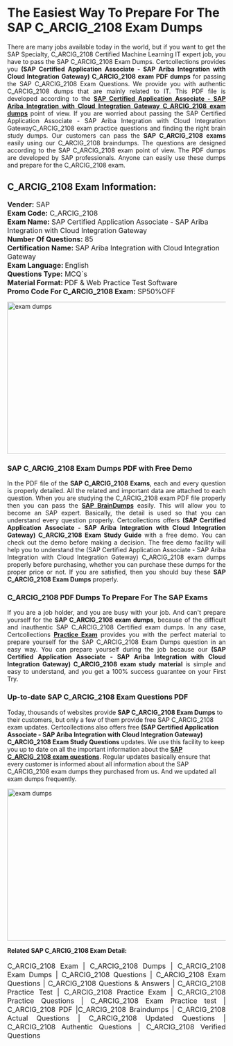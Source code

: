 <h1>The Easiest Way To Prepare For The SAP C_ARCIG_2108 Exam Dumps</h1> <p style="text-align:justify">There are many jobs available today in the world, but if you want to get the SAP Specialty, C_ARCIG_2108 Certified Machine Learning IT expert job, you have to pass the SAP C_ARCIG_2108 Exam Dumps. Certcollections provides you <strong>(SAP Certified Application Associate - SAP Ariba Integration with Cloud Integration Gateway) C_ARCIG_2108 exam PDF dumps</strong> for passing the SAP C_ARCIG_2108 Exam Questions. We provide you with authentic C_ARCIG_2108 dumps that are mainly related to IT. This PDF file is developed according to the <a href="https://www.certsofficial.com/sap/c_arcig_2108-questions"><strong>SAP Certified Application Associate - SAP Ariba Integration with Cloud Integration Gateway C_ARCIG_2108 exam dumps</strong></a> point of view. If you are worried about passing the SAP Certified Application Associate - SAP Ariba Integration with Cloud Integration GatewayC_ARCIG_2108 exam practice questions and finding the right brain study dumps. Our customers can pass the <strong>SAP C_ARCIG_2108 exams </strong>easily using our C_ARCIG_2108 braindumps. The questions are designed according to the SAP C_ARCIG_2108 exam point of view. The PDF dumps are developed by SAP professionals. Anyone can easily use these dumps and prepare for the C_ARCIG_2108 exam.</p> <h2><strong>C_ARCIG_2108 Exam Information:</strong></h2> <p><span style="font-size:16px"><strong>Vender:</strong> SAP<br /> <strong>Exam Code:</strong> C_ARCIG_2108<br /> <strong>Exam Name:</strong> SAP Certified Application Associate - SAP Ariba Integration with Cloud Integration Gateway<br /> <strong>Number Of Questions:</strong> 85<br /> <strong>Certification Name:</strong> SAP Ariba Integration with Cloud Integration Gateway<br /> <strong>Exam Language: </strong>English<br /> <strong>Questions Type:</strong> MCQ`s<br /> <strong>Material Format: </strong>PDF & Web Practice Test Software<br /> <strong>Promo Code For C_ARCIG_2108 Exam:</strong> SP50%OFF</span></p> <p><a href="https://www.certsofficial.com/sap/c_arcig_2108-questions" rel="no-follow"><img alt="exam dumps" src="https://www.certcollections.com/uploads/content/certsofficial.jpg" style="height:350px; width:750px" /></a></p> <h3><strong>SAP C_ARCIG_2108 Exam Dumps PDF with Free Demo</strong></h3> <p style="text-align:justify">In the PDF file of the <strong>SAP C_ARCIG_2108 Exams</strong>, each and every question is properly detailed. All the related and important data are attached to each question. When you are studying the C_ARCIG_2108 exam PDF file properly then you can pass the <a href="https://www.certsofficial.com/sap-dumps"><strong>SAP BrainDumps</strong></a> easily. This will allow you to become an SAP expert. Basically, the detail is used so that you can understand every question properly. Certcollections offers <strong>(SAP Certified Application Associate - SAP Ariba Integration with Cloud Integration Gateway) C_ARCIG_2108 Exam Study Guide</strong> with a free demo. You can check out the demo before making a decision. The free demo facility will help you to understand the (SAP Certified Application Associate - SAP Ariba Integration with Cloud Integration Gateway) C_ARCIG_2108 exam dumps properly before purchasing, whether you can purchase these dumps for the proper price or not. If you are satisfied, then you should buy these <strong>SAP C_ARCIG_2108 Exam Dumps</strong> properly.</p> <h3><strong>C_ARCIG_2108 PDF Dumps To Prepare For The SAP Exams</strong></h3> <p style="text-align:justify">If you are a job holder, and you are busy with your job. And can't prepare yourself for the <strong>SAP C_ARCIG_2108 exam dumps</strong>, because of the difficult and inauthentic SAP C_ARCIG_2108 Certified exam dumps. In any case, Certcollections <strong><a href="https://www.certsofficial.com/">Practice Exam</a></strong> provides you with the perfect material to prepare yourself for the SAP C_ARCIG_2108 Exam Dumps question in an easy way. You can prepare yourself during the job because our <strong>(SAP Certified Application Associate - SAP Ariba Integration with Cloud Integration Gateway) C_ARCIG_2108 exam study material</strong> is simple and easy to understand, and you get a 100% success guarantee on your First Try.</p> <h3><strong>Up-to-date SAP C_ARCIG_2108 Exam Questions PDF</strong></h3> <p>Today, thousands of websites provide <strong>SAP C_ARCIG_2108 Exam Dumps</strong> to their customers, but only a few of them provide free SAP C_ARCIG_2108 exam updates. Certcollections also offers free <strong>(SAP Certified Application Associate - SAP Ariba Integration with Cloud Integration Gateway) C_ARCIG_2108 Exam Study Questions</strong> updates. We use this facility to keep you up to date on all the important information about the <a href="https://www.certsofficial.com/sap/c_arcig_2108-questions"><strong>SAP C_ARCIG_2108 exam questions</strong></a>. Regular updates basically ensure that every customer is informed about all information about the SAP C_ARCIG_2108 exam dumps they purchased from us. And we updated all exam dumps frequently.</p> <p><a href="https://www.certsofficial.com/sap/c_arcig_2108-questions"><img alt="exam dumps " src="https://www.certcollections.com/uploads/content/certsofficial2.jpg" style="height:350px; width:750px" /></a></p> <p style="text-align:justify"><span style="font-size:14px"><strong>Related SAP C_ARCIG_2108 Exam Detail:</strong></span><br /> <br /> <span style="font-size:16px">C_ARCIG_2108 Exam | C_ARCIG_2108 Dumps | C_ARCIG_2108 Exam Dumps | C_ARCIG_2108 Questions | C_ARCIG_2108 Exam Questions | C_ARCIG_2108 Questions & Answers | C_ARCIG_2108 Practice Test | C_ARCIG_2108 Practice Exam | C_ARCIG_2108 Practice Questions | C_ARCIG_2108 Exam Practice test | C_ARCIG_2108 PDF |C_ARCIG_2108 Braindumps | C_ARCIG_2108 Actual Questions | C_ARCIG_2108 Updated Questions | C_ARCIG_2108 Authentic Questions | C_ARCIG_2108 Verified Questions</span></p>
